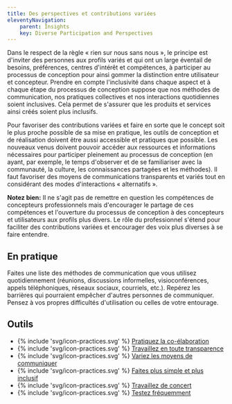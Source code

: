 ```yaml
---
title: Des perspectives et contributions variées
eleventyNavigation:
    parent: Insights
    key: Diverse Participation and Perspectives
---
```


Dans le respect de la règle « rien sur nous sans nous », le principe est d'inviter des personnes aux profils variés et
qui ont un large éventail de besoins, préférences, centres d'intérêt et compétences, à participer au processus de
conception pour ainsi gommer la distinction entre utilisateur et concepteur. Prendre en compte l'inclusivité dans chaque
aspect et à chaque étape du processus de conception suppose que nos méthodes de communication, nos pratiques collectives
et nos interactions quotidiennes soient inclusives. Cela permet de s'assurer que les produits et services ainsi créés
soient plus inclusifs.

Pour favoriser des contributions variées et faire en sorte que le concept soit le plus proche possible de sa mise en
pratique, les outils de conception et de réalisation doivent être aussi accessible et pratiques que possible. Les
nouveaux venus doivent pouvoir accéder aux ressources et informations nécessaires pour participer pleinement au
processus de conception (en ayant, par exemple, le temps d'observer et de se familiariser avec la communauté, la
culture, les connaissances partagées et les méthodes). Il faut favoriser des moyens de communications transparents et
variés tout en considérant des modes d'interactions « alternatifs ».

**Notez bien:** Il ne s'agit pas de remettre en question les compétences de concepteurs professionnels mais d'encourager le
partage de ces compétences et l'ouverture du processus de conception à des concepteurs et utilisateurs aux profils plus
divers. Le rôle du professionnel s'étend pour faciliter des contributions variées et encourager des voix plus diverses
à se faire entendre.

## En pratique

Faites une liste des méthodes de communication que vous utilisez quotidiennement (réunions, discussions informelles,
visioconférences, appels téléphoniques, réseaux sociaux, courriels, etc.). Repérez les barrières qui pourraient empêcher
d'autres personnes de communiquer. Pensez à vos propres difficultés d'utilisation ou celles de votre entourage.

## Outils

* {% include 'svg/icon-practices.svg' %} [Pratiquez la co-élaboration](../../pratiques/pratiquez-la-co-elaboration/)
* {% include 'svg/icon-practices.svg' %} [Travaillez en toute transparence](../../pratiques/travaillez-en-toute-transparence/)
* {% include 'svg/icon-practices.svg' %} [Variez les moyens de communiquer](../../pratiques/variez-les-moyens-de-communiquer/)
* {% include 'svg/icon-practices.svg' %} [Faites plus simple et plus inclusif](../../pratiques/faites-plus-simple-et-plus-inclusif/)
* {% include 'svg/icon-practices.svg' %} [Travaillez de concert](../../pratiques/travaillez-de-concert/)
* {% include 'svg/icon-practices.svg' %} [Testez fréquemment](../../pratiques/testez-frequemment/)
